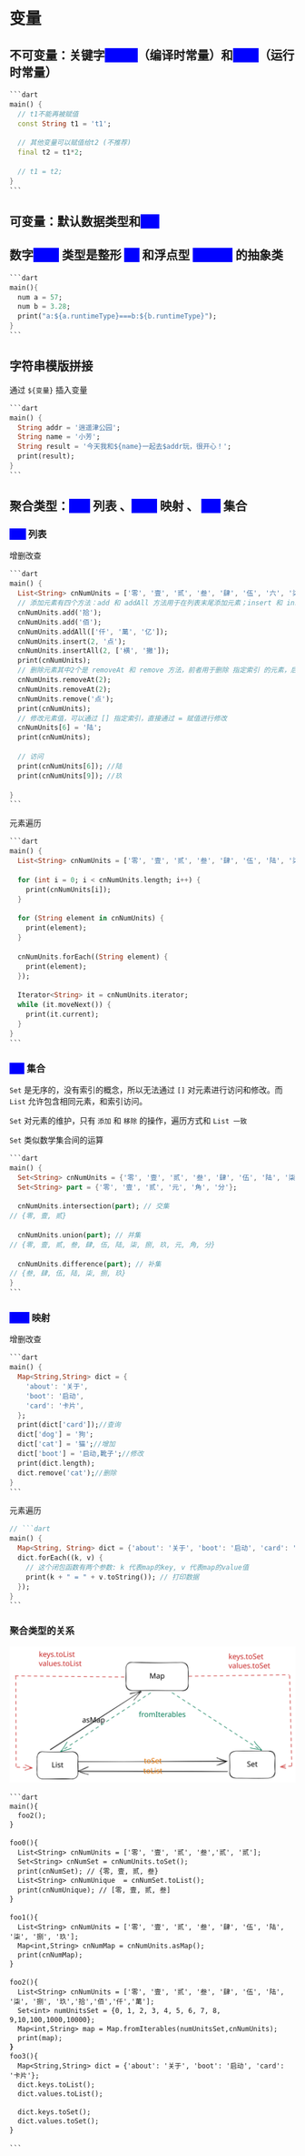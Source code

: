 # 变量

## 不可变量：关键字<mark style="color:blue;background-color:blue;">const</mark>（编译时常量）和<mark style="color:blue;background-color:blue;">final</mark>（运行时常量）

````dart
```dart
main() {
  // t1不能再被赋值
  const String t1 = 't1'; 

  // 其他变量可以赋值给t2 (不推荐)
  final t2 = t1*2; 

  // t1 = t2;
}
```
````

## 可变量：默认数据类型和<mark style="color:blue;background-color:blue;">var</mark>&#x20;

## 数字<mark style="color:blue;background-color:blue;">num</mark> 类型是整形 <mark style="color:blue;background-color:blue;">int</mark> 和浮点型 <mark style="color:blue;background-color:blue;">double</mark> 的抽象类

````dart
```dart
main(){
  num a = 57;
  num b = 3.28;
  print("a:${a.runtimeType}===b:${b.runtimeType}");
}
```
````

## 字符串模版拼接

通过 `${变量}` 插入变量

````dart
```dart
main() {
  String addr = '逍遥津公园';
  String name = '小芳';
  String result = '今天我和${name}一起去$addr玩，很开心！';
  print(result);
}
```
````

## 聚合类型：<mark style="color:blue;background-color:blue;">List</mark> 列表 、<mark style="color:blue;background-color:blue;">Map</mark> 映射 、 <mark style="color:blue;background-color:blue;">Set</mark> 集合

### <mark style="color:blue;background-color:blue;">List</mark> 列表

增删改查

````dart
```dart
main() {
  List<String> cnNumUnits = ['零', '壹', '贰', '叁', '肆', '伍', '六', '柒', '捌', '玖'];
  // 添加元素有四个方法：add 和 addAll 方法用于在列表末尾添加元素；insert 和 insertAll 方法可以在指定索引 处添加元素。
  cnNumUnits.add('拾');
  cnNumUnits.add('佰');
  cnNumUnits.addAll(['仟', '萬', '亿']);
  cnNumUnits.insert(2, '点');
  cnNumUnits.insertAll(2, ['横', '撇']);
  print(cnNumUnits);
  // 删除元素其中2个是 removeAt 和 remove 方法，前者用于删除 指定索引 的元素，后者用于删除 某个元素值
  cnNumUnits.removeAt(2);
  cnNumUnits.removeAt(2);
  cnNumUnits.remove('点');
  print(cnNumUnits);
  // 修改元素值，可以通过 [] 指定索引，直接通过 = 赋值进行修改
  cnNumUnits[6] = '陆';
  print(cnNumUnits);

  // 访问
  print(cnNumUnits[6]); //陆
  print(cnNumUnits[9]); //玖

}
```
````

元素遍历

````dart
```dart
main() {
  List<String> cnNumUnits = ['零', '壹', '贰', '叁', '肆', '伍', '陆', '柒', '捌', '玖'];

  for (int i = 0; i < cnNumUnits.length; i++) {
    print(cnNumUnits[i]);
  }

  for (String element in cnNumUnits) {
    print(element);
  }

  cnNumUnits.forEach((String element) {
    print(element);
  });

  Iterator<String> it = cnNumUnits.iterator;
  while (it.moveNext()) {
    print(it.current);
  }
}
```
````

### <mark style="color:blue;background-color:blue;">Set</mark> 集合

`Set` 是无序的，没有索引的概念，所以无法通过 `[]` 对元素进行访问和修改。而 `List` 允许包含相同元素，和索引访问。

`Set` 对元素的维护，只有 `添加` 和 `移除` 的操作，遍历方式和 `List 一致`

`Set` 类似数学集合间的运算

````dart
```dart
main() {
  Set<String> cnNumUnits = {'零', '壹', '贰', '叁', '肆', '伍', '陆', '柒', '捌', '玖'};
  Set<String> part = {'零', '壹', '贰', '元', '角', '分'};

  cnNumUnits.intersection(part); // 交集
// {零, 壹, 贰}

  cnNumUnits.union(part); // 并集
// {零, 壹, 贰, 叁, 肆, 伍, 陆, 柒, 捌, 玖, 元, 角, 分}

  cnNumUnits.difference(part); // 补集
// {叁, 肆, 伍, 陆, 柒, 捌, 玖}
}
```
````



### <mark style="color:blue;background-color:blue;">Map</mark> 映射

增删改查

````dart
```dart
main() {
  Map<String,String> dict = {
    'about': '关于',
    'boot': '启动',
    'card': '卡片',
  };
  print(dict['card']);//查询
  dict['dog'] = '狗';
  dict['cat'] = '猫';//增加
  dict['boot'] = '启动,靴子';//修改
  print(dict.length);
  dict.remove('cat');//删除
}
```
````

元素遍历

````dart
// ```dart
main() {
  Map<String, String> dict = {'about': '关于', 'boot': '启动', 'card': '卡片'};
  dict.forEach((k, v) {
    // 这个闭包函数有两个参数: k 代表map的key, v 代表map的value值
    print(k + " = " + v.toString()); // 打印数据
  });
}
```
````

### 聚合类型的关系

<img src="../.gitbook/assets/file.excalidraw.svg" alt="三种聚合类型转换关系" class="gitbook-drawing">

<pre class="language-dart"><code class="lang-dart">```dart
main(){
  foo2();
}

foo0(){
  List&#x3C;String> cnNumUnits = ['零', '壹', '贰', '叁','贰', '贰'];
  Set&#x3C;String> cnNumSet = cnNumUnits.toSet();
  print(cnNumSet); // {零, 壹, 贰, 叁}
  List&#x3C;String> cnNumUnique  = cnNumSet.toList();
  print(cnNumUnique); // [零, 壹, 贰, 叁]
}

foo1(){
  List&#x3C;String> cnNumUnits = ['零', '壹', '贰', '叁', '肆', '伍', '陆', '柒', '捌', '玖'];
  Map&#x3C;int,String> cnNumMap = cnNumUnits.asMap();
  print(cnNumMap);
}

foo2(){
  List&#x3C;String> cnNumUnits = ['零', '壹', '贰', '叁', '肆', '伍', '陆', '柒', '捌', '玖','拾','佰','仟','萬'];
  Set&#x3C;int> numUnitsSet = {0, 1, 2, 3, 4, 5, 6, 7, 8, 9,10,100,1000,10000};
  Map&#x3C;int,String> map = Map.fromIterables(numUnitsSet,cnNumUnits);
  print(map);
<strong>}
</strong>foo3(){
  Map&#x3C;String,String> dict = {'about': '关于', 'boot': '启动', 'card': '卡片'};
  dict.keys.toList();
  dict.values.toList();

  dict.keys.toSet();
  dict.values.toSet();
}

```
</code></pre>
